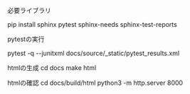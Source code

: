 必要ライブラリ

pip install sphinx pytest sphinx-needs sphinx-test-reports 

pytestの実行

pytest -q --junitxml docs/source/_static/pytest_results.xml


htmlの生成
cd docs
make html

htmlの確認
cd docs/build/html
python3 -m http.server 8000